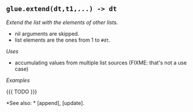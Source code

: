 ## `glue.extend(dt,t1,...) -> dt`

*Extend the list with the elements of other lists.*
  * nil arguments are skipped.
  * list elements are the ones from 1 to `#dt`.

*Uses*
  * accumulating values from multiple list sources (FIXME: that's not a use case)

*Examples*

{{{
TODO
}}}

*See also: * [append], [update].

